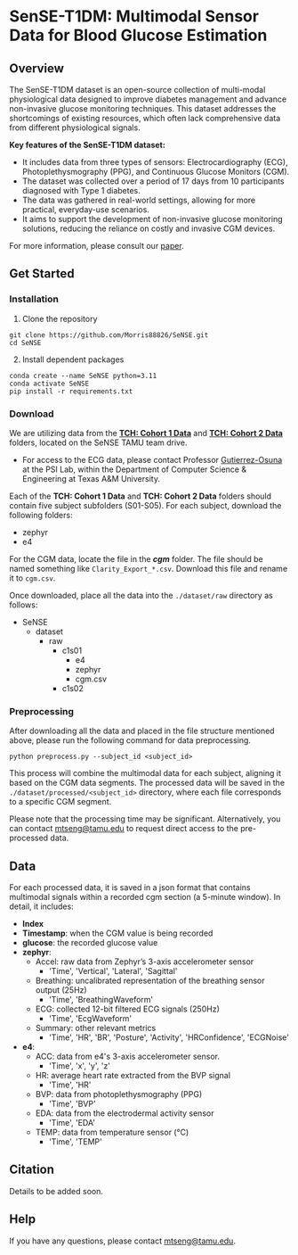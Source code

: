 # SenSE-T1DM: Multimodal Sensor Data for Blood Glucose Estimation

## Overview

The SenSE-T1DM dataset is an open-source collection of multi-modal physiological data designed to improve diabetes management and advance non-invasive glucose monitoring techniques. This dataset addresses the shortcomings of existing resources, which often lack comprehensive data from different physiological signals.

<b>Key features of the SenSE-T1DM dataset:</b>

* It includes data from three types of sensors: Electrocardiography (ECG), Photoplethysmography (PPG), and Continuous Glucose Monitors (CGM).
* The dataset was collected over a period of 17 days from 10 participants diagnosed with Type 1 diabetes.
* The data was gathered in real-world settings, allowing for more practical, everyday-use scenarios.
* It aims to support the development of non-invasive glucose monitoring solutions, reducing the reliance on costly and invasive CGM devices.

For more information, please consult our [paper]().

## Get Started

### Installation
1. Clone the repository
```
git clone https://github.com/Morris88826/SeNSE.git
cd SeNSE
```
2. Install dependent packages
```
conda create --name SeNSE python=3.11
conda activate SeNSE
pip install -r requirements.txt
```

### Download
We are utilizing data from the **[TCH: Cohort 1 Data](https://drive.google.com/drive/folders/1-GshKVAiVbbSJseSHj5Zwiacmss1G0g4?usp=drive_link)** and **[TCH: Cohort 2 Data](https://drive.google.com/drive/folders/1XS1EqnIQl70-pcNLR-fJs4h3rytZcEBb?usp=drive_link)** folders, located on the SeNSE TAMU team drive.

* For access to the ECG data, please contact Professor [Gutierrez-Osuna](mailto:rgutier@cse.tamu.edu) at the PSI Lab, within the Department of Computer Science & Engineering at Texas A&M University.

Each of the **TCH: Cohort 1 Data** and **TCH: Cohort 2 Data** folders should contain five subject subfolders (S01-S05). For each subject, download the following folders:
* zephyr
* e4

For the CGM data, locate the file in the ***cgm*** folder. The file should be named something like ```Clarity_Export_*.csv```. Download this file and rename it to ```cgm.csv```.

Once downloaded, place all the data into the ```./dataset/raw``` directory as follows:
- SeNSE
  - dataset
    - raw
      - c1s01
        - e4
        - zephyr
        - cgm.csv
      - c1s02

### Preprocessing
After downloading all the data and placed in the file structure mentioned above, please run the following command for data preprocessing.
```
python preprocess.py --subject_id <subject_id>
```
This process will combine the multimodal data for each subject, aligning it based on the CGM data segments. The processed data will be saved in the ```./dataset/processed/<subject_id>``` directory, where each file corresponds to a specific CGM segment. 

Please note that the processing time may be significant. Alternatively, you can contact [mtseng@tamu.edu](mailto:rgutier@cse.tamu.edu) to request direct access to the pre-processed data.

## Data
For each processed data, it is saved in a json format that contains multimodal signals within a recorded cgm section (a 5-minute window). In detail, it includes:
* <b>Index</b>
* <b>Timestamp</b>: when the CGM value is being recorded
* <b>glucose</b>: the recorded glucose value
* <b>zephyr</b>:
    * Accel: raw data from Zephyr’s 3-axis accelerometer sensor
        * 'Time', 'Vertical', 'Lateral', 'Sagittal'
    * Breathing: uncalibrated representation of the breathing sensor output (25Hz)
        * 'Time', 'BreathingWaveform'
    * ECG: collected 12-bit filtered ECG signals (250Hz)
        * 'Time', 'EcgWaveform'
    * Summary: other relevant metrics
        * 'Time', 'HR', 'BR', 'Posture', 'Activity', 'HRConfidence', 'ECGNoise'
* <b>e4</b>: 
    * ACC: data from e4's 3-axis accelerometer sensor.
        * 'Time', 'x', 'y', 'z'
    * HR: average heart rate extracted from the BVP signal
        * 'Time', 'HR'
    * BVP: data from photoplethysmography (PPG)
        * 'Time', 'BVP'
    * EDA: data from the electrodermal activity sensor
        * 'Time', 'EDA'
    * TEMP: data from temperature sensor (°C)
        * 'Time', 'TEMP'

## Citation
Details to be added soon.


## Help
If you have any questions, please contact [mtseng@tamu.edu](mailto:rgutier@cse.tamu.edu).
